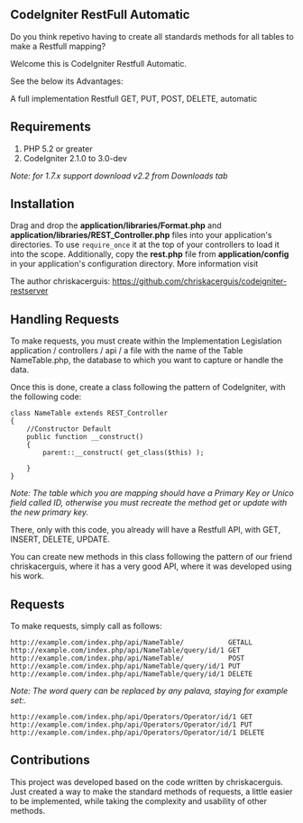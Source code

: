## CodeIgniter RestFull Automatic

Do you think repetivo having to create all standards methods for all tables to make a Restfull mapping?

Welcome this is CodeIgniter Restfull Automatic.

See the below its Advantages:

A full implementation Restfull GET, PUT, POST, DELETE, automatic

## Requirements

1. PHP 5.2 or greater
2. CodeIgniter 2.1.0 to 3.0-dev

_Note: for 1.7.x support download v2.2 from Downloads tab_

## Installation

Drag and drop the **application/libraries/Format.php** and **application/libraries/REST_Controller.php** files into your application's directories. To use `require_once` it at the top of your controllers to load it into the scope. Additionally, copy the **rest.php** file from **application/config** in your application's configuration directory. More information visit 

The author chriskacerguis: https://github.com/chriskacerguis/codeigniter-restserver

## Handling Requests

To make requests, you must create within the Implementation Legislation application / controllers / api / a file with the name of the Table NameTable.php, the database to which you want to capture or handle the data.

Once this is done, create a class following the pattern of CodeIgniter, with the following code:

	class NameTable extends REST_Controller
	{
	    //Constructor Default
	    public function __construct()
	    {
	    	parent::__construct( get_class($this) );

	    }
	}

_Note: The table which you are mapping should have a Primary Key or Unico field called ID, otherwise you must recreate the method get or update with the new primary key._

There, only with this code, you already will have a Restfull API, with GET, INSERT, DELETE, UPDATE.

You can create new methods in this class following the pattern of our friend chriskacerguis, where it has a very good API, where it was developed using his work.

## Requests

To make requests, simply call as follows:

	http://example.com/index.php/api/NameTable/           GETALL
	http://example.com/index.php/api/NameTable/query/id/1 GET 
	http://example.com/index.php/api/NameTable/           POST	
	http://example.com/index.php/api/NameTable/query/id/1 PUT 
	http://example.com/index.php/api/NameTable/query/id/1 DELETE 


_Note: The word query can be replaced by any palava, staying for example set:._

	http://example.com/index.php/api/Operators/Operator/id/1 GET
	http://example.com/index.php/api/Operators/Operator/id/1 PUT
	http://example.com/index.php/api/Operators/Operator/id/1 DELETE 

## Contributions

This project was developed based on the code written by chriskacerguis. Just created a way to make the standard methods of requests, a little easier to be implemented, while taking the complexity and usability of other methods.
